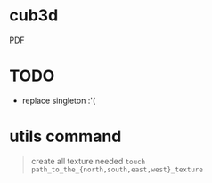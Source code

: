 # cub3d

[PDF](https://cdn.intra.42.fr/pdf/pdf/68043/en.subject.pdf)

# TODO

- replace singleton :'(

# utils command

> create all texture needed
`touch path_to_the_{north,south,east,west}_texture`
